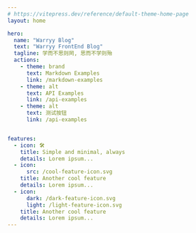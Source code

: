 ```yaml
---
# https://vitepress.dev/reference/default-theme-home-page
layout: home

hero:
  name: "Warryy Blog"
  text: "Warryy FrontEnd Blog"
  tagline: 学而不思则罔, 思而不学则殆
  actions:
    - theme: brand
      text: Markdown Examples
      link: /markdown-examples
    - theme: alt
      text: API Examples
      link: /api-examples
    - theme: alt
      text: 测试按钮
      link: /api-examples


features:
  - icon: 🛠️
    title: Simple and minimal, always
    details: Lorem ipsum...
  - icon:
      src: /cool-feature-icon.svg
    title: Another cool feature
    details: Lorem ipsum...
  - icon:
      dark: /dark-feature-icon.svg
      light: /light-feature-icon.svg
    title: Another cool feature
    details: Lorem ipsum...
---
```

